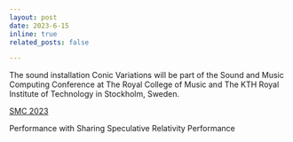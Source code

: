 ```yaml
---
layout: post
date: 2023-6-15
inline: true
related_posts: false

---
```


The sound installation Conic Variations will be part of the Sound and Music Computing Conference at The Royal College of Music and The KTH Royal Institute of Technology in Stockholm, Sweden. 

<a href="https://smcnetwork.org/smc2023/">SMC 2023</a>

Performance with Sharing Speculative Relativity
Performance